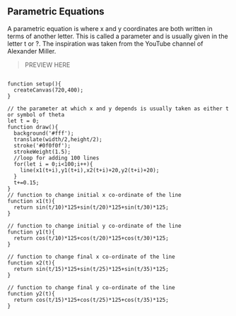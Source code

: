 ## Parametric Equations

A parametric equation is where x and y coordinates are both written in terms of another letter. This is called a parameter and is usually given in the letter t or ?. The inspiration was taken from the YouTube channel of Alexander Miller.

> PREVIEW HERE

```

function setup(){
  createCanvas(720,400);
}

// the parameter at which x and y depends is usually taken as either t or symbol of theta
let t = 0;
function draw(){
  background('#fff');
  translate(width/2,height/2);
  stroke('#0f0f0f');
  strokeWeight(1.5);
  //loop for adding 100 lines
  for(let i = 0;i<100;i++){
    line(x1(t+i),y1(t+i),x2(t+i)+20,y2(t+i)+20);
  }
  t+=0.15;
}
// function to change initial x co-ordinate of the line
function x1(t){
  return sin(t/10)*125+sin(t/20)*125+sin(t/30)*125;
}

// function to change initial y co-ordinate of the line
function y1(t){
  return cos(t/10)*125+cos(t/20)*125+cos(t/30)*125;
}

// function to change final x co-ordinate of the line
function x2(t){
  return sin(t/15)*125+sin(t/25)*125+sin(t/35)*125;
}

// function to change final y co-ordinate of the line
function y2(t){
  return cos(t/15)*125+cos(t/25)*125+cos(t/35)*125;
}
```